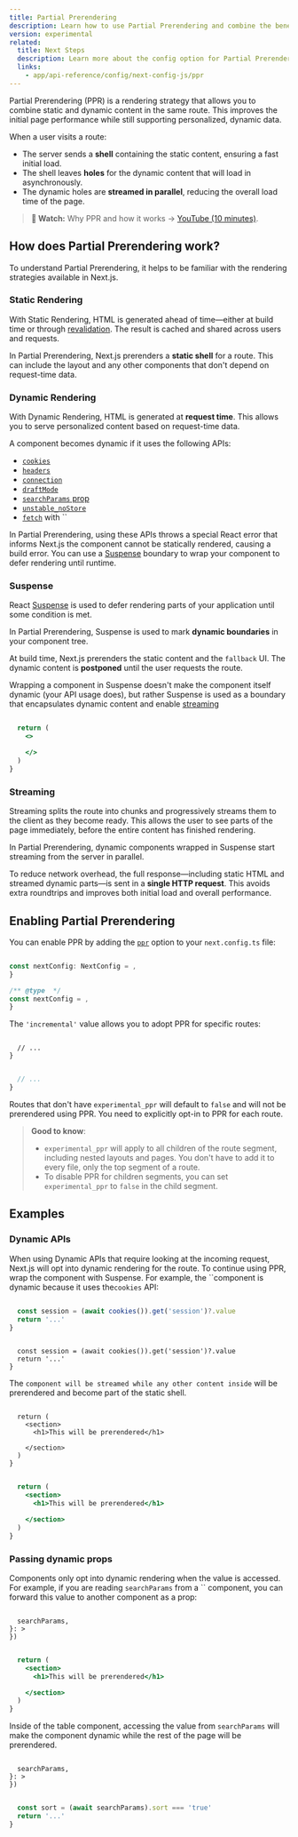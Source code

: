 ```yaml
---
title: Partial Prerendering
description: Learn how to use Partial Prerendering and combine the benefits of static and dynamic rendering.
version: experimental
related:
  title: Next Steps
  description: Learn more about the config option for Partial Prerendering.
  links:
    - app/api-reference/config/next-config-js/ppr
---
```


Partial Prerendering (PPR) is a rendering strategy that allows you to combine static and dynamic content in the same route. This improves the initial page performance while still supporting personalized, dynamic data.

When a user visits a route:

- The server sends a **shell** containing the static content, ensuring a fast initial load.
- The shell leaves **holes** for the dynamic content that will load in asynchronously.
- The dynamic holes are **streamed in parallel**, reducing the overall load time of the page.

> **🎥 Watch:** Why PPR and how it works → [YouTube (10 minutes)](https://www.youtube.com/watch?v=MTcPrTIBkpA).

## How does Partial Prerendering work?

To understand Partial Prerendering, it helps to be familiar with the rendering strategies available in Next.js.

### Static Rendering

With Static Rendering, HTML is generated ahead of time—either at build time or through [revalidation](/docs/app/guides/incremental-static-regeneration). The result is cached and shared across users and requests.

In Partial Prerendering, Next.js prerenders a **static shell** for a route. This can include the layout and any other components that don't depend on request-time data.

### Dynamic Rendering

With Dynamic Rendering, HTML is generated at **request time**. This allows you to serve personalized content based on request-time data.

A component becomes dynamic if it uses the following APIs:

- [`cookies`](/docs/app/api-reference/functions/cookies)
- [`headers`](/docs/app/api-reference/functions/headers)
- [`connection`](/docs/app/api-reference/functions/connection)
- [`draftMode`](/docs/app/api-reference/functions/draft-mode)
- [`searchParams` prop](/docs/app/api-reference/file-conventions/page#searchparams-optional)
- [`unstable_noStore`](/docs/app/api-reference/functions/unstable_noStore)
- [`fetch`](/docs/app/api-reference/functions/fetch) with ``

In Partial Prerendering, using these APIs throws a special React error that informs Next.js the component cannot be statically rendered, causing a build error. You can use a [Suspense](#suspense) boundary to wrap your component to defer rendering until runtime.

### Suspense

React [Suspense](https://react.dev/reference/react/Suspense) is used to defer rendering parts of your application until some condition is met.

In Partial Prerendering, Suspense is used to mark **dynamic boundaries** in your component tree.

At build time, Next.js prerenders the static content and the `fallback` UI. The dynamic content is **postponed** until the user requests the route.

Wrapping a component in Suspense doesn't make the component itself dynamic (your API usage does), but rather Suspense is used as a boundary that encapsulates dynamic content and enable [streaming](#streaming)

```jsx filename="app/page.js"

  return (
    <>

    </>
  )
}
```

### Streaming

Streaming splits the route into chunks and progressively streams them to the client as they become ready. This allows the user to see parts of the page immediately, before the entire content has finished rendering.

In Partial Prerendering, dynamic components wrapped in Suspense start streaming from the server in parallel.

To reduce network overhead, the full response—including static HTML and streamed dynamic parts—is sent in a **single HTTP request**. This avoids extra roundtrips and improves both initial load and overall performance.

## Enabling Partial Prerendering

You can enable PPR by adding the [`ppr`](https://rc.nextjs.org/docs/app/api-reference/next-config-js/ppr) option to your `next.config.ts` file:

```ts filename="next.config.ts" highlight= switcher

const nextConfig: NextConfig = ,
}

```

```js filename="next.config.js" highlight= switcher
/** @type  */
const nextConfig = ,
}
```

The `'incremental'` value allows you to adopt PPR for specific routes:

```tsx filename="/app/dashboard/layout.tsx" switcher

  // ...
}
```

```jsx filename="/app/dashboard/layout.jsx" switcher

  // ...
}
```

Routes that don't have `experimental_ppr` will default to `false` and will not be prerendered using PPR. You need to explicitly opt-in to PPR for each route.

> **Good to know**:
>
> - `experimental_ppr` will apply to all children of the route segment, including nested layouts and pages. You don't have to add it to every file, only the top segment of a route.
> - To disable PPR for children segments, you can set `experimental_ppr` to `false` in the child segment.

## Examples

### Dynamic APIs

When using Dynamic APIs that require looking at the incoming request, Next.js will opt into dynamic rendering for the route. To continue using PPR, wrap the component with Suspense. For example, the ``component is dynamic because it uses the`cookies` API:

```jsx filename="app/user.js" switcher

  const session = (await cookies()).get('session')?.value
  return '...'
}
```

```tsx filename="app/user.tsx" switcher

  const session = (await cookies()).get('session')?.value
  return '...'
}
```

The `component will be streamed while any other content inside` will be prerendered and become part of the static shell.

```tsx filename="app/page.tsx" switcher

  return (
    <section>
      <h1>This will be prerendered</h1>

    </section>
  )
}
```

```jsx filename="app/page.js" switcher

  return (
    <section>
      <h1>This will be prerendered</h1>

    </section>
  )
}
```

### Passing dynamic props

Components only opt into dynamic rendering when the value is accessed. For example, if you are reading `searchParams` from a `` component, you can forward this value to another component as a prop:

```tsx filename="app/page.tsx" switcher

  searchParams,
}: >
})
```

```jsx filename="app/page.js" switcher

  return (
    <section>
      <h1>This will be prerendered</h1>

    </section>
  )
}
```

Inside of the table component, accessing the value from `searchParams` will make the component dynamic while the rest of the page will be prerendered.

```tsx filename="app/table.tsx" switcher

  searchParams,
}: >
})
```

```jsx filename="app/table.js" switcher

  const sort = (await searchParams).sort === 'true'
  return '...'
}
```
